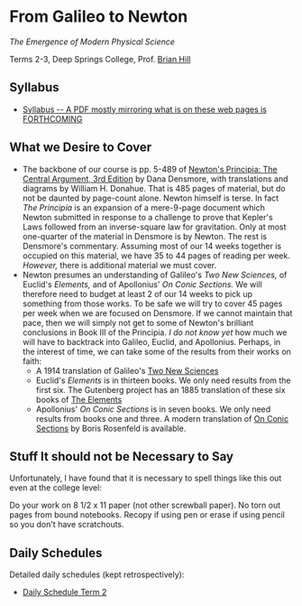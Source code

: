 # From Galileo to Newton

*The Emergence of Modern Physical Science*

Terms 2-3, Deep Springs College, Prof. [Brian Hill](../index.html)

## Syllabus

* [Syllabus -- A PDF mostly mirroring what is on these web pages is FORTHCOMING](./NewtonSyllabus.pdf)

## What we Desire to Cover

* The backbone of our course is pp. 5-489 of [Newton's Principia: The Central Argument, 3rd Edition](https://www.amazon.com/Newtons-Principia-Central-Argument-Translation/dp/1888009241) by Dana Densmore, with translations and diagrams by William H. Donahue. That is 485 pages of material, but do not be daunted by page-count alone. Newton himself is terse. In fact *The Principia* is an expansion of a mere-9-page document which Newton submitted in response to a challenge to prove that Kepler's Laws followed from an inverse-square law for gravitation. Only at most one-quarter of the material in Densmore is by Newton. The rest is Densmore's commentary. Assuming most of our 14 weeks together is occupied on this material, we have 35 to 44 pages of reading per week. *However,* there is additional material we must cover.
* Newton presumes an understanding of Galileo's *Two New Sciences,* of Euclid's *Elements,* and of Apollonius' *On Conic Sections.* We will therefore need to budget at least 2 of our 14 weeks to pick up something from those works. To be safe we will try to cover 45 pages per week when we are focused on Densmore. If we cannot maintain that pace, then we will simply not get to some of Newton's brilliant conclusions in Book III of the Principia. *I do not know yet* how much we will have to backtrack into Galileo, Euclid, and Apollonius. Perhaps, in the interest of time, we can take some of the results from their works on faith:
  * A 1914 translation of Galileo's [Two New Sciences](./resources/TwoNewSciences.pdf)
  * Euclid's *Elements* is in thirteen books. We only need results from the first six. The Gutenberg project has an 1885 translation of these six books of [The Elements](./resources/TheElements.pdf)
  * Apollonius' *On Conic Sections* is in seven books. We only need results from books one and three. A modern translation of [On Conic Sections](./resources/OnConicSections.pdf) by Boris Rosenfeld is available.
  
## Stuff It should not be Necessary to Say

Unfortunately, I have found that it is necessary to spell things like this out
even at the college level:

Do your work on 8 1/2 x 11 paper (not other screwball paper). No torn out pages from bound notebooks. Recopy if using pen or erase if using pencil so you don't have scratchouts.

## Daily Schedules

Detailed daily schedules (kept retrospectively):

* [Daily Schedule Term 2](./daily_schedule_term_2.html)
